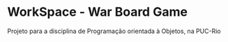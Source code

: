 # WorkSpace - War Board Game

Projeto para a disciplina de Programação orientada à Objetos, na PUC-Rio
